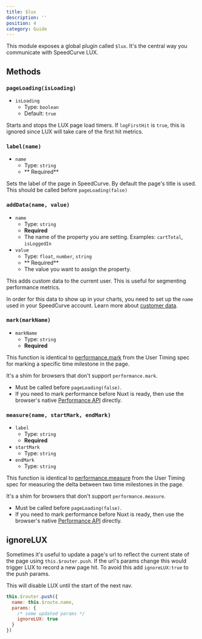 ```yaml
---
title: $lux
description: ''
position: 4
category: Guide
---
```



This module exposes a global plugin called `$lux`.  It's the central way you communicate with SpeedCurve LUX.

## Methods

### `pageLoading(isLoading)`

- `isLoading`
    - Type: `boolean`
    - Default: `true`

Starts and stops the LUX page load timers. If `logFirstHit` is `true`, this is ignored since LUX will take care of the first hit metrics.

### `label(name)`
- `name`
    - Type: `string`
    - ** Required**

Sets the label of the page in SpeedCurve.  By default the page's title is used.  This should be called before `pageLoading(false)`

### `addData(name, value)`
- `name`
    - Type: `string`
    - **Required**
    - The name of the property you are setting. Examples: `cartTotal`, `isLoggedIn`
- `value`
    - Type: `float`, `number`, `string`
    - ** Required**
    - The value you want to assign the property.

This adds custom data to the current user.  This is useful for segmenting performance metrics. 

<alert type="warning">In order for this data to show up in your charts, you need to set up the `name` used in your SpeedCurve account. Learn more about [customer data](https://support.speedcurve.com/en/articles/1262334-lux-customer-data).</alert>


### `mark(markName)`
- `markName`
    - Type: `string`
    - **Required**    

This function is identical to [performance.mark](https://developer.mozilla.org/en-US/docs/Web/API/Performance/mark) from the User Timing spec for marking a specific time milestone in the page.

It's a shim for browsers that don't support `performance.mark`.

<alert type="warning">

- Must be called before `pageLoading(false)`.
- If you need to mark performance before Nuxt is ready, then use the browser's native [Performance API](https://developer.mozilla.org/en-US/docs/Web/API/Performance/mark) directly.

</alert>


### `measure(name, startMark, endMark)`
- `label`
    - Type: `string`
    - **Required**    
- `startMark`
    - Type: `string`
- `endMark`
    - Type: `string`

This function is identical to [performance.measure](https://developer.mozilla.org/en-US/docs/Web/API/Performance/measure) from the User Timing spec for measuring the delta between two time milestones in the page.  

It's a shim for browsers that don't support `performance.measure`.

<alert type="warning">

 - Must be called before `pageLoading(false)`.
 - If you need to mark performance before Nuxt is ready, then use the browser's native [Performance API](https://developer.mozilla.org/en-US/docs/Web/API/Performance/measure) directly.

</alert>

## ignoreLUX

Sometimes it's useful to update a page's url to reflect the current state of the page using `this.$router.push`. If the url's params change this would trigger LUX to record a new page hit.  To avoid this add `ignoreLUX:true` to the push params.  

This will disable LUX until the start of the next nav.

```js
this.$router.push({
  name: this.$route.name,
  params: {
    /* some updated params */
    ignoreLUX: true
  }
})
```
